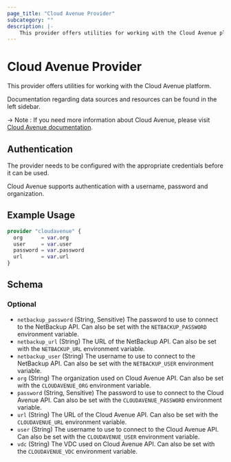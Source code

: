 ```yaml
---
page_title: "Cloud Avenue Provider"
subcategory: ""
description: |-
    This provider offers utilities for working with the Cloud Avenue platform.
---
```


# Cloud Avenue Provider

This provider offers utilities for working with the Cloud Avenue platform.

Documentation regarding data sources and resources can be found in the left sidebar.

 -> Note : If you need more information about Cloud Avenue, please visit [Cloud Avenue documentation](https://wiki.cloudavenue.orange-business.com/w/index.php/Accueil).

## Authentication

The provider needs to be configured with the appropriate credentials before it can be used.

Cloud Avenue supports authentication with a username, password and organization.

## Example Usage

```terraform
provider "cloudavenue" {
  org      = var.org
  user     = var.user
  password = var.password
  url      = var.url
}
```

<!-- schema generated by tfplugindocs -->
## Schema

### Optional

- `netbackup_password` (String, Sensitive) The password to use to connect to the NetBackup API. Can also be set with the `NETBACKUP_PASSWORD` environment variable.
- `netbackup_url` (String) The URL of the NetBackup API. Can also be set with the `NETBACKUP_URL` environment variable.
- `netbackup_user` (String) The username to use to connect to the NetBackup API. Can also be set with the `NETBACKUP_USER` environment variable.
- `org` (String) The organization used on Cloud Avenue API. Can also be set with the `CLOUDAVENUE_ORG` environment variable.
- `password` (String, Sensitive) The password to use to connect to the Cloud Avenue API. Can also be set with the `CLOUDAVENUE_PASSWORD` environment variable.
- `url` (String) The URL of the Cloud Avenue API. Can also be set with the `CLOUDAVENUE_URL` environment variable.
- `user` (String) The username to use to connect to the Cloud Avenue API. Can also be set with the `CLOUDAVENUE_USER` environment variable.
- `vdc` (String) The VDC used on Cloud Avenue API. Can also be set with the `CLOUDAVENUE_VDC` environment variable.
